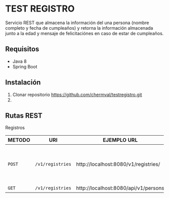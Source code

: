 # TEST REGISTRO
Servicio REST que almacena la información del una persona (nombre completo y fecha de cumpleaños) y retorna la información almacenada junto a la edad y mensaje de felicitaciónes en caso de estar de cumpleaños.

## Requisitos
- Java 8
- Spring Boot

## Instalación
1. Clonar repositorio https://github.com/chermval/testregistro.git 
2.

## Rutas REST
Registros

| METODO  | URI               | EJEMPLO  URL                          | PARAMETROS                 | 
|---------|-------------------|---------------------------------------|----------------------------|
| `POST`  | `/v1/registries`  |  http://localhost:8080/v1/registries/ |body params: { "names":"pablo ", "lastNames": "perez", "birthday":"1990-01-01" } | 
| `GET`   | `/v1/registries`  |  http://localhost:8080/api/v1/persons |                            |
